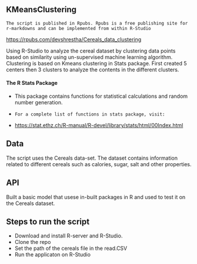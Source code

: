 ## KMeansClustering
`The script is published in Rpubs. Rpubs is a free publishing site for r-markdowns and can be implemented from within R-Studio `

https://rpubs.com/devshrestha/Cereals_data_clustering

Using R-Studio to analyze the cereal dataset by clustering data points based on similarity using un-supervised machine learning algorithm. Clustering is based on Kmeans clustering in Stats package. First created 5 centers then 3 clusters to analyze the contents in the different clusters. 
#### The R Stats Package
- This package contains functions for statistical calculations and random number generation. 

- `For a complete list of functions in stats package, visit:`
- https://stat.ethz.ch/R-manual/R-devel/library/stats/html/00Index.html

## Data
The script uses the Cereals data-set. The dataset contains information related to different cereals such as calories, sugar, salt and other properties. 

## API
Built a basic model that usese in-built packages in R and used to test it on the Cereals dataset. 

## Steps to run the script
- Download and install R-server and R-Studio. 
- Clone the repo 
- Set the path of the cereals file in the read.CSV
- Run the applicaton on R-Studio
